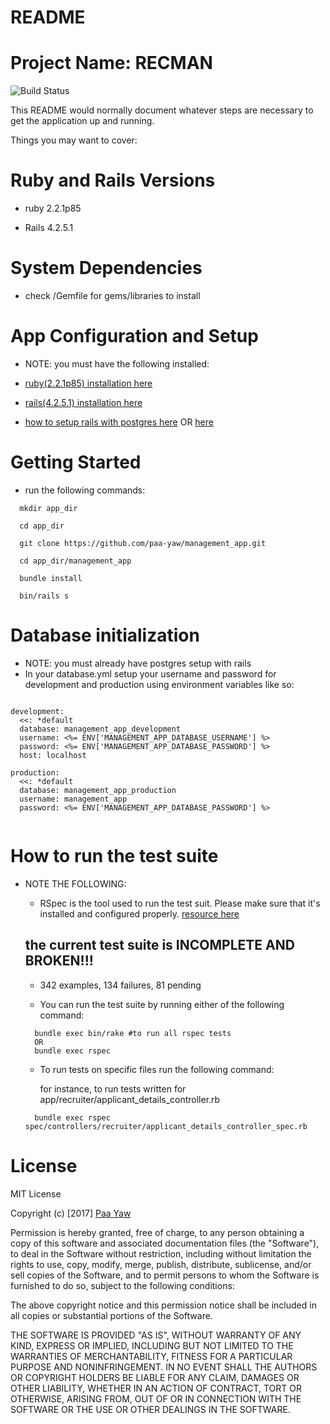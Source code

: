 # README

# Project Name: RECMAN

![Build Status](https://travis-ci.org/paa-yaw/management_app.svg?branch=test)

This README would normally document whatever steps are necessary to get the
application up and running.

Things you may want to cover:

# Ruby and Rails Versions

* ruby 2.2.1p85

* Rails 4.2.5.1


# System Dependencies

* check /Gemfile for gems/libraries to install

# App Configuration and Setup

* NOTE: you must have the following installed:

* [ruby(2.2.1p85) installation here](https://www.ruby-lang.org/en/downloads/)

* [rails(4.2.5.1) installation here](http://railsinstaller.org/en)

* [how to setup rails with postgres here](https://www.digitalocean.com/community/tutorials/how-to-setup-ruby-on-rails-with-postgres) OR
[here](https://www.digitalocean.com/community/tutorials/how-to-use-postgresql-with-your-ruby-on-rails-application-on-ubuntu-14-04)

# Getting Started

* run the following commands:

```
  mkdir app_dir

  cd app_dir

  git clone https://github.com/paa-yaw/management_app.git
  
  cd app_dir/management_app

  bundle install

  bin/rails s

```  

# Database initialization

* NOTE: you must already have postgres setup with rails
* In your database.yml setup your username and password for development and production using environment variables like so:

```
  
development:
  <<: *default
  database: management_app_development
  username: <%= ENV['MANAGEMENT_APP_DATABASE_USERNAME'] %>
  password: <%= ENV['MANAGEMENT_APP_DATABASE_PASSWORD'] %>
  host: localhost

production:
  <<: *default
  database: management_app_production
  username: management_app
  password: <%= ENV['MANAGEMENT_APP_DATABASE_PASSWORD'] %>


```

 
# How to run the test suite

* NOTE THE FOLLOWING:

  * RSpec is the tool used to run the test suit. Please make sure that it's installed and configured properly. [resource here](https://github.com/rspec/rspec-rails)

  ## the current test suite is INCOMPLETE AND BROKEN!!!
    * 342 examples, 134 failures, 81 pending

  * You can run the test suite by running either of the following command:

  ```
    bundle exec bin/rake #to run all rspec tests 
    OR
    bundle exec rspec

  ```

  * To run tests on specific files run the following command:
  
    for instance, to run tests written for app/recruiter/applicant_details_controller.rb

  ```
    bundle exec rspec spec/controllers/recruiter/applicant_details_controller_spec.rb 

  ```
# License  

MIT License

Copyright (c) [2017] [Paa Yaw](https://github.com/paa-yaw)

Permission is hereby granted, free of charge, to any person obtaining a copy
of this software and associated documentation files (the "Software"), to deal
in the Software without restriction, including without limitation the rights
to use, copy, modify, merge, publish, distribute, sublicense, and/or sell
copies of the Software, and to permit persons to whom the Software is
furnished to do so, subject to the following conditions:

The above copyright notice and this permission notice shall be included in all
copies or substantial portions of the Software.

THE SOFTWARE IS PROVIDED "AS IS", WITHOUT WARRANTY OF ANY KIND, EXPRESS OR
IMPLIED, INCLUDING BUT NOT LIMITED TO THE WARRANTIES OF MERCHANTABILITY,
FITNESS FOR A PARTICULAR PURPOSE AND NONINFRINGEMENT. IN NO EVENT SHALL THE
AUTHORS OR COPYRIGHT HOLDERS BE LIABLE FOR ANY CLAIM, DAMAGES OR OTHER
LIABILITY, WHETHER IN AN ACTION OF CONTRACT, TORT OR OTHERWISE, ARISING FROM,
OUT OF OR IN CONNECTION WITH THE SOFTWARE OR THE USE OR OTHER DEALINGS IN THE
SOFTWARE.

